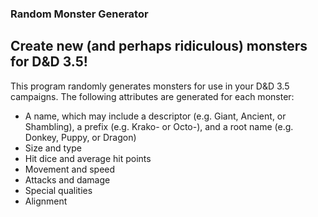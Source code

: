 ### Random Monster Generator
## Create new (and perhaps ridiculous) monsters for D&D 3.5!
This program randomly generates monsters for use in your D&D 3.5 campaigns. The following attributes are generated for each monster:
+ A name, which may include a descriptor (e.g. Giant, Ancient, or Shambling), a prefix (e.g. Krako- or Octo-), and a root name (e.g. Donkey, Puppy, or Dragon)
+ Size and type
+ Hit dice and average hit points
+ Movement and speed
+ Attacks and damage
+ Special qualities
+ Alignment